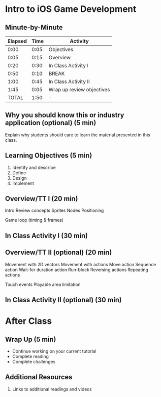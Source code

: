 # Intro to iOS Game Development

## Minute-by-Minute

| **Elapsed** | **Time**  | **Activity**              |
| ----------- | --------- | ------------------------- |
| 0:00        | 0:05      | Objectives                |
| 0:05        | 0:15      | Overview                  |
| 0:20        | 0:30      | In Class Activity I       |
| 0:50        | 0:10      | BREAK                     |
| 1:00        | 0:45      | In Class Activity II      |
| 1:45        | 0:05      | Wrap up review objectives |
| TOTAL       | 1:50      | -                         |

## Why you should know this or industry application (optional) (5 min)

Explain why students should care to learn the material presented in this class.

## Learning Objectives (5 min)

1. Identify and describe
1. Define
1. Design
1. Implement


## Overview/TT I (20 min)

Intro
Review concepts
Sprites
Nodes
Positioning

Game loop (timing & frames)


## In Class Activity I (30 min)

<!-- Intro the game...how will it look...

Demo the finished product

TODO:
- students to create all sprites, etc., talked about up to know -->



## Overview/TT II (optional) (20 min)

Movement with 2D vectors
Movement with actions
Move action
Sequence action
Wait-for duration action
Run-block
Reversing actions
Repeating actions

Touch events
Playable area limitation



## In Class Activity II (optional) (30 min)

# After Class
<!--
Assignment:
1) Review lesson 05-Introduction-to-SpriteKit from MOB 1.1 course
- be prepared to answer questions on key components outlined in Lesson 5

Review:
- Game types:
  - RPG, FPS -->


## Wrap Up (5 min)

- Continue working on your current tutorial
- Complete reading
- Complete challenges

## Additional Resources

1. Links to additional readings and videos
